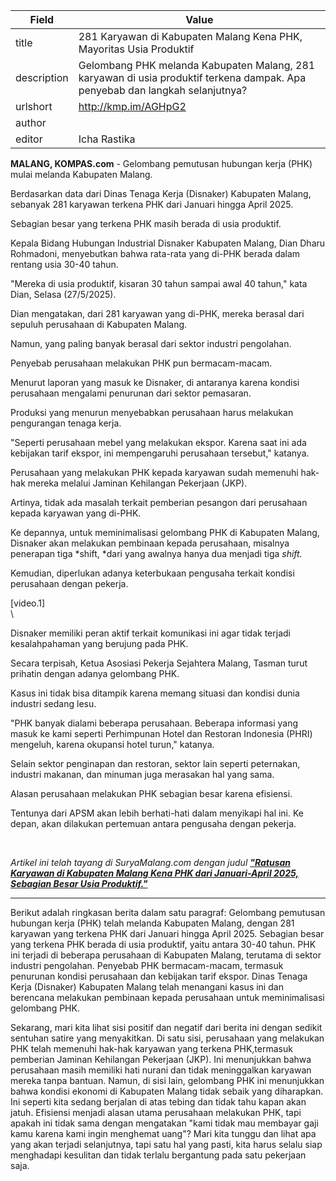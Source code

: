 | Field       | Value                                                       |
|-------------|-------------------------------------------------------------|
| title       | 281 Karyawan di Kabupaten Malang Kena PHK, Mayoritas Usia Produktif |
| description | Gelombang PHK melanda Kabupaten Malang, 281 karyawan di usia produktif terkena dampak. Apa penyebab dan langkah selanjutnya? |
| urlshort    | http://kmp.im/AGHpG2 |
| author      |  |
| editor      | Icha Rastika |

**MALANG, KOMPAS.com** - Gelombang pemutusan hubungan kerja (PHK) mulai melanda Kabupaten Malang.

Berdasarkan data dari Dinas Tenaga Kerja (Disnaker) Kabupaten Malang, sebanyak 281 karyawan terkena PHK dari Januari hingga April 2025.

Sebagian besar yang terkena PHK masih berada di usia produktif.

Kepala Bidang Hubungan Industrial Disnaker Kabupaten Malang, Dian Dharu Rohmadoni, menyebutkan bahwa rata-rata yang di-PHK berada dalam rentang usia 30-40 tahun.

\"Mereka di usia produktif, kisaran 30 tahun sampai awal 40 tahun,\" kata Dian, Selasa (27/5/2025).

Dian mengatakan, dari 281 karyawan yang di-PHK, mereka berasal dari sepuluh perusahaan di Kabupaten Malang.

Namun, yang paling banyak berasal dari sektor industri pengolahan.

Penyebab perusahaan melakukan PHK pun bermacam-macam.

Menurut laporan yang masuk ke Disnaker, di antaranya karena kondisi perusahaan mengalami penurunan dari sektor pemasaran.

Produksi yang menurun menyebabkan perusahaan harus melakukan pengurangan tenaga kerja.

\"Seperti perusahaan mebel yang melakukan ekspor. Karena saat ini ada kebijakan tarif ekspor, ini mempengaruhi perusahaan tersebut,\" katanya.

Perusahaan yang melakukan PHK kepada karyawan sudah memenuhi hak-hak mereka melalui Jaminan Kehilangan Pekerjaan (JKP).

Artinya, tidak ada masalah terkait pemberian pesangon dari perusahaan kepada karyawan yang di-PHK.

Ke depannya, untuk meminimalisasi gelombang PHK di Kabupaten Malang, Disnaker akan melakukan pembinaan kepada perusahaan, misalnya penerapan tiga *shift, *dari yang awalnya hanya dua menjadi tiga *shift.*

Kemudian, diperlukan adanya keterbukaan pengusaha terkait kondisi perusahaan dengan pekerja.

\[video.1\]\
\

Disnaker memiliki peran aktif terkait komunikasi ini agar tidak terjadi kesalahpahaman yang berujung pada PHK.

Secara terpisah, Ketua Asosiasi Pekerja Sejahtera Malang, Tasman turut prihatin dengan adanya gelombang PHK.

Kasus ini tidak bisa ditampik karena memang situasi dan kondisi dunia industri sedang lesu.

\"PHK banyak dialami beberapa perusahaan. Beberapa informasi yang masuk ke kami seperti Perhimpunan Hotel dan Restoran Indonesia (PHRI) mengeluh, karena okupansi hotel turun,\" katanya.

Selain sektor penginapan dan restoran, sektor lain seperti peternakan, industri makanan, dan minuman juga merasakan hal yang sama.

Alasan perusahaan melakukan PHK sebagian besar karena efisiensi.

Tentunya dari APSM akan lebih berhati-hati dalam menyikapi hal ini. Ke depan, akan dilakukan pertemuan antara pengusaha dengan pekerja.

 

*Artikel ini telah tayang di SuryaMalang.com dengan judul [**\"Ratusan Karyawan di Kabupaten Malang Kena PHK dari Januari-April 2025, Sebagian Besar Usia Produktif.\"**](https://suryamalang.tribunnews.com/2025/05/27/ratusan-karyawan-di-kabupaten-malang-kena-phk-dari-januari-april-2025-sebagian-besar-usia-produktif?page=2)*

---
Berikut adalah ringkasan berita dalam satu paragraf: Gelombang pemutusan hubungan kerja (PHK) telah melanda Kabupaten Malang, dengan 281 karyawan yang terkena PHK dari Januari hingga April 2025. Sebagian besar yang terkena PHK berada di usia produktif, yaitu antara 30-40 tahun. PHK ini terjadi di beberapa perusahaan di Kabupaten Malang, terutama di sektor industri pengolahan. Penyebab PHK bermacam-macam, termasuk penurunan kondisi perusahaan dan kebijakan tarif ekspor. Dinas Tenaga Kerja (Disnaker) Kabupaten Malang telah menangani kasus ini dan berencana melakukan pembinaan kepada perusahaan untuk meminimalisasi gelombang PHK.

Sekarang, mari kita lihat sisi positif dan negatif dari berita ini dengan sedikit sentuhan satire yang menyakitkan. Di satu sisi, perusahaan yang melakukan PHK telah memenuhi hak-hak karyawan yang terkena PHK,termasuk pemberian Jaminan Kehilangan Pekerjaan (JKP). Ini menunjukkan bahwa perusahaan masih memiliki hati nurani dan tidak meninggalkan karyawan mereka tanpa bantuan. Namun, di sisi lain, gelombang PHK ini menunjukkan bahwa kondisi ekonomi di Kabupaten Malang tidak sebaik yang diharapkan. Ini seperti kita sedang berjalan di atas tebing dan tidak tahu kapan akan jatuh. Efisiensi menjadi alasan utama perusahaan melakukan PHK, tapi apakah ini tidak sama dengan mengatakan "kami tidak mau membayar gaji kamu karena kami ingin menghemat uang"? Mari kita tunggu dan lihat apa yang akan terjadi selanjutnya, tapi satu hal yang pasti, kita harus selalu siap menghadapi kesulitan dan tidak terlalu bergantung pada satu pekerjaan saja.
